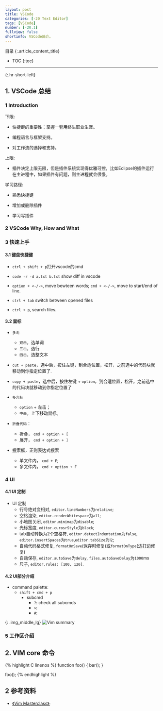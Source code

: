 ```yaml
---
layout: post
title: VSCode
categories: [-20 Text Editor]
tags: [VSCode]
number: [-20.1]
fullview: false
shortinfo: VSCode简介。
---
```

目录
{:.article_content_title}


* TOC
{:toc}

---
{:.hr-short-left}

## 1. VSCode 总结 ##

### 1 Introduction

下限:

- 快捷键的重要性：掌握一套用终生职业生涯。

- 编程语言与框架支持。

- 对工作流的选择和支持。

上限:

- 插件决定上限无限，但是插件系统实现得优雅可控，比如Eclipse的插件运行在主进程中，如果插件有问题，则主进程就会很慢。

学习路径:

- 熟悉快捷键

- 增加或删除插件

- 学习写插件

### 2 VSCode Why, How and What

### 3 快速上手

#### 3.1 键盘快捷键

- `ctrl + shift + p`打开vscode的cmd

- `code -r -d a.txt b.txt` show diff in vscode

- `option + <-/->`, move bewteen words; `cmd + <-/->`, move to start/end of line.

- `ctrl + tab` switch between opened files

- `ctrl + p`, search files.

#### 3.2 鼠标

- `多击`
  - `双击`，选单词
  - `三击`，选行
  - `四击`，选整文本

- `cut + paste`，选中后，按住左键，到合适位置，松开，之前选中的代码块就移动到你指定位置了.

- `copy + paste`，选中后，按住左键 + `option`，到合适位置，松开，之前选中的代码块就移动到你指定位置了

- `多光标`
  - `option` + 左击；
  - `中击`，上下移动鼠标。

- `折叠代码`：
  - 折叠， `cmd + option + [`
  - 展开， `cmd + option + ]`

- 搜索框，正则表达式搜索
  - 单文件内， `cmd + F`;
  - 多文件内， `cmd + option + F`

### 4 UI

#### 4.1 UI 定制

- UI 定制
  - 行号绝对变相对, `editor.lineNumbers`为`relative`;
  - 空格渲染, `editor.renderWhitespace`为`all`;
  - 小地图关闭, `editor.minimap`为`disable`;
  - 光标宽度, `editor.curosrStyle`为`block`;
  - tab自动转换为2个空格符, `editor.detectIndentation`为`false`, `editor.insertSpaces`为`true`,`editor.tabSize`为i`2`;
  - 自动代码格式修复, `formatOnSave`(保存时修复)或`formatOnType`(边打边修复)
  - 自动保存, `editor.autoSave`为`delay`, `files.autoSaveDelay`为`1000`ms
  - 尺子, `editor.rules: [100, 120]`.

#### 4.2 UI部分介绍

- command palette:
  - `shift + cmd + p`
    - subcmd
      - `?`: check all subcmds
      - `>`: 
      - `#`:

{: .img_middle_lg}
![Vim summary]({{site.url}}/assets/images/posts/20_TextEditor/2017-10-01-Vim/vim-cheat-sheet-advanced.png)


### 5 工作区介绍


## 2. VIM core 命令

{% highlight C linenos %}
function foo() {
  bar();
}

foo();
{% endhighlight %}

## 2 参考资料 ##
- [《Vim Masterclass》](https://www.udemy.com/vim-commands-cheat-sheet/);



